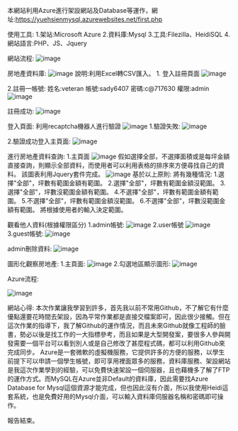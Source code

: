 本網站利用Azure進行架設網站及Database等運作，網址:https://yuehsienmysql.azurewebsites.net/first.php

使用工具:
1.架站:Microsoft Azure
2.資料庫:Mysql
3.工具:Filezilla、HeidiSQL
4.網站語言:PHP、JS、Jquery

網站流程:
![image](https://github.com/YueHsien/Awin/blob/master/images/%E6%93%B7%E5%8F%9618.png)

房地產資料庫:
![image](https://github.com/YueHsien/Awin/blob/master/images/%E6%93%B7%E5%8F%961.PNG)
說明:利用Excel轉CSV匯入。
1.
登入註冊頁面
![image](https://github.com/YueHsien/Awin/blob/master/images/%E6%93%B7%E5%8F%962.PNG)

2.註冊一帳號:
姓名:veteran
帳號:sady6407
密碼:c@717630
權限:admin
![image](https://github.com/YueHsien/Awin/blob/master/images/%E6%93%B7%E5%8F%963.PNG)

註冊成功:
![image](https://github.com/YueHsien/Awin/blob/master/images/%E6%93%B7%E5%8F%964.PNG)

登入頁面:
利用recaptcha機器人進行驗證
![image](https://github.com/YueHsien/Awin/blob/master/images/%E6%93%B7%E5%8F%965.PNG)
1.驗證失敗:
![image](https://github.com/YueHsien/Awin/blob/master/images/%E6%93%B7%E5%8F%966.PNG)

2.驗證成功登入主頁面:
![image](https://github.com/YueHsien/Awin/blob/master/images/%E6%93%B7%E5%8F%967.PNG)

進行房地產資料查詢:
1.主頁面
![image](https://github.com/YueHsien/Awin/blob/master/images/%E6%93%B7%E5%8F%968.PNG)
假如選擇全部，不選擇面積或是每坪金額直接查詢，則顯示全部資料，而使用者可以利用表格的排序來方便尋找自己的資料。
該圖表利用Jquery套件完成。
![image](https://github.com/YueHsien/Awin/blob/master/images/%E6%93%B7%E5%8F%969.PNG)
基於以上原則:
將有幾種情況:
1.選擇"全部"，坪數有範圍金額有範圍。
2.選擇"全部"，坪數有範圍金額沒範圍。
3.選擇"全部"，坪數沒範圍金額有範圍。
4.不選擇"全部"，坪數有範圍金額有範圍。
5.不選擇"全部"，坪數有範圍金額沒範圍。
6.不選擇"全部"，坪數沒範圍金額有範圍。
將根據使用者的輸入決定範圍。

觀看他人資料(根據權限區分)
1.admin帳號:
![image](https://github.com/YueHsien/Awin/blob/master/images/%E6%93%B7%E5%8F%9610.PNG)
2.user帳號
![image](https://github.com/YueHsien/Awin/blob/master/images/%E6%93%B7%E5%8F%9611.PNG)
3.guest帳號:
![image](https://github.com/YueHsien/Awin/blob/master/images/%E6%93%B7%E5%8F%9612.PNG)

admin刪除資料:
![image](https://github.com/YueHsien/Awin/blob/master/images/%E6%93%B7%E5%8F%9615.PNG)

圖形化觀察房地產:
1.主頁面:
![image](https://github.com/YueHsien/Awin/blob/master/images/%E6%93%B7%E5%8F%9613.PNG)
2.勾選地區顯示圖形:
![image](https://github.com/YueHsien/Awin/blob/master/images/%E6%93%B7%E5%8F%9614.PNG)

Azure流程:

![image](https://github.com/YueHsien/Awin/blob/master/images/%E6%93%B7%E5%8F%9616.png)

網站心得:
  本次作業讓我學習到許多，首先我以前不常用Github，不了解它有什麼優點還要花時間去架設，因為平常作業都是直接交檔案即可，因此很少接觸。但在這次作業的指導下，我了解Github的運作情況，而且未來Github就像工程師的臉書，勢必以後是找工作的一大指標參考，而且如果是大型開發案，要很多人參與開發需要一個平台可以看到別人或是自己修改了甚麼程式碼，都可以利用Github來完成同步。
  Azure是一套微軟的虛擬機服務，它提供許多的方便的服務，以學生前提下可以申請一個學生帳號，即可享用裡面眾多的服務，資料庫服務、架設網站是我這次作業學到的經驗，可以免費快速架設一個伺服器，且也藉機多了解了FTP的運作方式。而MySQL在Azure並非Default的資料庫，因此需要找Azure Database for Mysql這個資源才能完成，但也因此沒有介面，所以我使用Heidi這套系統，也是免費好用的Mysql介面，可以輸入資料庫伺服器名稱和密碼即可操作。

報告結束。
